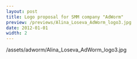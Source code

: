 ```yaml
---
layout: post
title: Logo proposal for SMM company "AdWorm"
preview: /previews/Alina_Loseva_AdWorm_logo3.jpg
date: 2012-01-01
width: 2
---
```

/assets/adworm/Alina_Loseva_AdWorm_logo3.jpg
